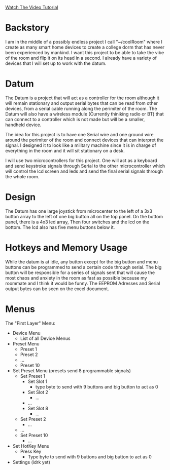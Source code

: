 [Watch The Video Tutorial](https://drive.google.com/file/d/1q8wW7tiSs-QX5U77vw8-VzYiKtA6Mmot/view?usp=sharing)
# Backstory
I am in the middle of a possibly endless project I call "~/coolRoom" where I create as many smart home devices to create a college dorm that has never been experienced by mankind. I want this project to be able to take the vibe of the room and flip it on its head in a second. I already have a variety of devices that I will set up to work with the datum.

# Datum
The Datum is a project that will act as a controller for the room although it will remain stationary and output serial bytes that can be read from other devices, from a serial cable running along the perimiter of the room. The Datum will also have a wireless module (Currently thiniking radio or BT) that can connect to a controller which is not made but will be a smaller, handheld device.

The idea for this project is to have one Serial wire and one ground wire around the perimiter of the room and connect devices that can interpret the signal. I designed it to look like a military machine since it is in charge of everything in the room and it will sit stationary on a desk. 

I will use two microcontrollers for this project. One will act as a keyboard and send keystroke signals through Serial to the other microcontroller which will control the lcd screen and leds and send the final serial signals through the whole room.

# Design
The Datum has one large joystick from microcenter to the left of a 3x3 button array to the left of one big button all on the top panel. On the bottom panel, there is a 4x3 led array, Then four switches and the lcd on the bottom. The lcd also has five menu buttons below it.

# Hotkeys and Memory Usage
While the datum is at idle, any button except for the big button and menu buttons can be programmed to send a certain code through serial. The big button will be responsible for a series of signals sent that will cause the most chaos and anxiety in the room as fast as possible because my roommate and I think it would be funny. The EEPROM Adresses and Serial output bytes can be seen on the excel document.

# Menus
The "First Layer" Menu:
- Device Menu
  - List of all Device Menus
- Preset Menu
  - Preset 1
  - Preset 2
  - ...
  - Preset 10
- Set Preset Menu (presets send 8 programmable signals)
  - Set Preset 1
    - Set Slot 1
      - type byte to send with 9 buttons and big button to act as 0
    - Set Slot 2
      - ...
    - ...
    - Set Slot 8
      - ...
  - Set Preset 2
    - ...
  - ...
  - Set Preset 10
    - ...
- Set HotKey Menu
  - Press Key
    - Type byte to send with 9 buttons and big button to act as 0
- Settings (idrk yet)
